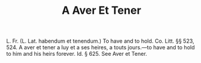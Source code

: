 ---
title: A Aver Et Tener
letter: A
permalink: "/definitions/bld-a-aver-et-tener.html"
body: L. Fr. (L. Lat. habendum et tenendum.) To have and to hold. Co. Litt. §§ 523,
  524. A aver et tener a luy et a ses heires, a touts jours.—to have and to hold to
  him and his heirs forever. Id. § 625. See Aver et Tener.
published_at: '2018-08-05'
source: Black's Law Dictionary 2nd Ed (1910)
ngram: false
layout: post
---
